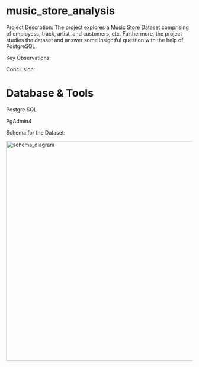 # music_store_analysis
Project Descrption:
The project explores a Music Store Dataset comprising of employess, track, artist, and customers, etc. Furthermore, the project studies the dataset and answer some insightful question with the help of PostgreSQL.

Key Observations:

Conclusion:

# Database & Tools
Postgre SQL

PgAdmin4

Schema for the Dataset:

<img width="594" alt="schema_diagram" src="https://github.com/user-attachments/assets/6179a6a3-a196-4cd8-abc9-5a56108223c3" />
